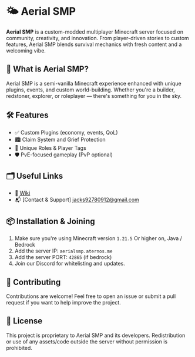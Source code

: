 # 🌤️ Aerial SMP

**Aerial SMP** is a custom-modded multiplayer Minecraft server focused on community, creativity, and innovation. From player-driven stories to custom features, Aerial SMP blends survival mechanics with fresh content and a welcoming vibe.

## 📜 What is Aerial SMP?

Aerial SMP is a semi-vanilla Minecraft experience enhanced with unique plugins, events, and custom world-building. Whether you're a builder, redstoner, explorer, or roleplayer — there's something for you in the sky.

## 🛠 Features

- ✅ Custom Plugins (economy, events, QoL)
- 🏙 Claim System and Grief Protection
- 🧙 Unique Roles & Player Tags
- 🛡️ PvE-focused gameplay (PvP optional)

## 🗂 Useful Links

- 📖 [Wiki](https://aerialsmp.fandom.com/wiki/AerialSMP_Wiki)
- 📬 [Contact & Support] jacks92780912@gmail.com

## 📦 Installation & Joining

1. Make sure you're using Minecraft version `1.21.5` Or higher on, Java / Bedrock
2. Add the server IP: `aerialsmp.aternos.me`
3. Add the server PORT: `42865` (if bedrock)
4. Join our Discord for whitelisting and updates.

## 🤝 Contributing

Contributions are welcome! Feel free to open an issue or submit a pull request if you want to help improve the project.

## 📄 License

This project is proprietary to Aerial SMP and its developers. Redistribution or use of any assets/code outside the server without permission is prohibited.
